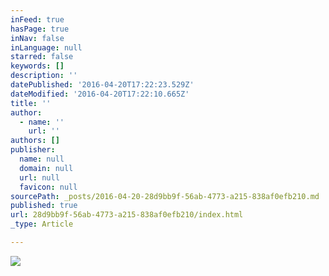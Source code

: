 ```yaml
---
inFeed: true
hasPage: true
inNav: false
inLanguage: null
starred: false
keywords: []
description: ''
datePublished: '2016-04-20T17:22:23.529Z'
dateModified: '2016-04-20T17:22:10.665Z'
title: ''
author:
  - name: ''
    url: ''
authors: []
publisher:
  name: null
  domain: null
  url: null
  favicon: null
sourcePath: _posts/2016-04-20-28d9bb9f-56ab-4773-a215-838af0efb210.md
published: true
url: 28d9bb9f-56ab-4773-a215-838af0efb210/index.html
_type: Article

---
```

![](https://the-grid-user-content.s3-us-west-2.amazonaws.com/0b3cc5ac-d2cc-4b30-9cc2-df83d7af6952.jpg)